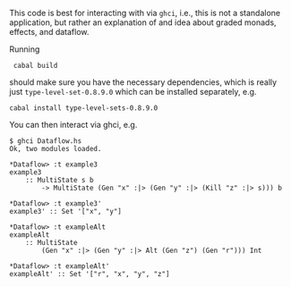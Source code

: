 This code is best for interacting with via `ghci`, i.e., this is not a standalone application, but rather an explanation
of and idea about graded monads, effects, and dataflow.

Running

     cabal build

should make sure you have the necessary dependencies, which is really just `type-level-set-0.8.9.0` which can be installed separately, e.g.

	cabal install type-level-sets-0.8.9.0

You can then interact via ghci, e.g.

	$ ghci Dataflow.hs
	Ok, two modules loaded.

	*Dataflow> :t example3
	example3
		:: MultiState s b
			-> MultiState (Gen "x" :|> (Gen "y" :|> (Kill "z" :|> s))) b

	*Dataflow> :t example3'
	example3' :: Set '["x", "y"]

	*Dataflow> :t exampleAlt
	exampleAlt
		:: MultiState
			(Gen "x" :|> (Gen "y" :|> Alt (Gen "z") (Gen "r"))) Int

	*Dataflow> :t exampleAlt'
	exampleAlt' :: Set '["r", "x", "y", "z"]
